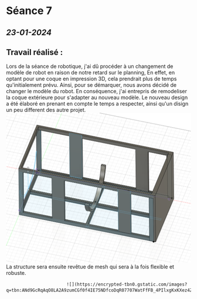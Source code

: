 # **Séance 7**
## *23-01-2024* 

## Travail réalisé :
Lors de la séance de robotique, j'ai dû procéder à un changement de modèle de robot en raison de notre retard sur le planning, En effet, en optant pour une coque en impression 3D, cela prendrait plus de temps qu'initialement prévu. Ainsi, pour se démarquer, nous avons décidé de changer le modèle du robot.
En conséquence, j'ai entrepris de remodeliser la coque extérieure pour s'adapter au nouveau modèle. Le nouveau design a été élaboré en prenant en compte le temps a respecter, ainsi qu'un disign un peu different des autre projet.
![](https://raw.githubusercontent.com/TibaudoRomain/ProjetAR/main/Reports/Anas/Images/coque%20V4.png)
La structure sera ensuite revêtue de mesh qui sera à la fois flexible et robuste.


                           ![](https://encrypted-tbn0.gstatic.com/images?q=tbn:ANd9GcRqAqO8LA2A9zumCGf0f4IE75NDfcoDqR07707WatFfFB_4PIlxgKxKXez4ZQWlV5Q2RrI&usqp=CAU)
